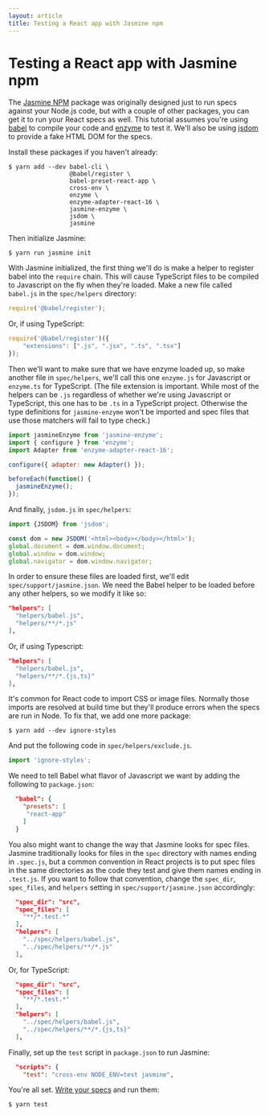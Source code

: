 ```yaml
---
layout: article
title: Testing a React app with Jasmine npm
---
```


# Testing a React app with Jasmine npm

The [Jasmine NPM](/setup/nodejs.html) package was originally designed just to 
run specs against your Node.js code, but with a couple of other packages, you 
can get it to run your React specs as well. This tutorial assumes you're using 
[babel](https://www.npmjs.com/package/babel) to compile your code and 
[enzyme](https://www.npmjs.com/package/enzyme) to test it. We'll also be using 
[jsdom](https://www.npmjs.com/package/jsdom) to provide a fake HTML DOM for the 
specs.

Install these packages if you haven't already:

```shell
$ yarn add --dev babel-cli \
                 @babel/register \
                 babel-preset-react-app \
                 cross-env \
                 enzyme \
                 enzyme-adapter-react-16 \
                 jasmine-enzyme \
                 jsdom \
                 jasmine
```

Then initialize Jasmine:

```shell
$ yarn run jasmine init
```

With Jasmine initialized, the first thing we'll do is make a helper to register
babel into the `require` chain. This will cause TypeScript files to be compiled 
to Javascript on the fly when they're loaded. Make a new file called `babel.js` 
in the `spec/helpers` directory:

```javascript
require('@babel/register');
```

Or, if using TypeScript:

```javascript
require('@babel/register')({
    "extensions": [".js", ".jsx", ".ts", ".tsx"]
});

```


Then we'll want to make sure that we have enzyme loaded up, so make another
file in `spec/helpers`, we'll call this one `enzyme.js` for Javascript or
`enzyme.ts` for TypeScript. (The file extension is important. While most of the
helpers can be `.js` regardless of whether we're using Javascript or 
TypeScript, this one has to be `.ts` in a TypeScript project. Otherwise the 
type definitions for `jasmine-enzyme` won't be imported and spec files that use 
those matchers will fail to type check.)

```javascript
import jasmineEnzyme from 'jasmine-enzyme';
import { configure } from 'enzyme';
import Adapter from 'enzyme-adapter-react-16';

configure({ adapter: new Adapter() });

beforeEach(function() {
  jasmineEnzyme();
});
```

And finally, `jsdom.js` in `spec/helpers`:

```javascript
import {JSDOM} from 'jsdom';

const dom = new JSDOM('<html><body></body></html>');
global.document = dom.window.document;
global.window = dom.window;
global.navigator = dom.window.navigator;
```

In order to ensure these files are loaded first, we'll edit 
`spec/support/jasmine.json`. We need the Babel helper to be loaded before any
other helpers, so we modify it like so:

```json
"helpers": [
  "helpers/babel.js",
  "helpers/**/*.js"
],
```

Or, if using Typescript:

```json
"helpers": [
  "helpers/babel.js",
  "helpers/**/*.{js,ts}"
],
```

It's common for React code to import CSS or image files. Normally those imports
are resolved at build time but they'll produce errors when the specs are run in 
Node. To fix that, we add one more package:

```shell
$ yarn add --dev ignore-styles
```

And put the following code in `spec/helpers/exclude.js`.

```javascript
import 'ignore-styles';
```

We need to tell Babel what flavor of Javascript we want by adding the following 
to `package.json`:

```json
  "babel": {
    "presets": [
     "react-app"
    ]
  }
```

You also might want to change the way that Jasmine looks for spec files. 
Jasmine traditionally looks for files in the `spec` directory with names ending
in `.spec.js`, but a common convention in React projects is to put spec files
in the same directories as the code they test and give them names ending in 
`.test.js`. If you want to follow that convention, change the `spec_dir`,
`spec_files`, and `helpers` setting in `spec/support/jasmine.json` accordingly:

```json
  "spec_dir": "src",
  "spec_files": [
    "**/*.test.*"
  ],
  "helpers": [
    "../spec/helpers/babel.js",
    "../spec/helpers/**/*.js"
  ],

```

Or, for TypeScript:
```json
  "spec_dir": "src",
  "spec_files": [
    "**/*.test.*"
  ],
  "helpers": [
    "../spec/helpers/babel.js",
    "../spec/helpers/**/*.{js,ts}"
  ],

```

Finally, set up the `test` script in `package.json` to run Jasmine:

```json
  "scripts": {
    "test": "cross-env NODE_ENV=test jasmine",
```

You're all set. [Write your specs](/tutorials/your_first_suite.html) and run 
them:

```shell
$ yarn test
```
